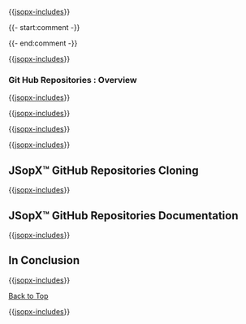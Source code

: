 ﻿{{[jsopx-includes](AllGlobal/Master/Includes/Sections/Technologies/GitHubRepositories/Header.md)}}

{{- start:comment -}}
<!-- START JSOPX NOVA DOCX HEADER
group: 'Technologies'
subGroup: 'Git Hub Repositories'
isDraft: true
isProductionReady: true
toc: true
END JSOPX NOVA DOCX HEADER -->
{{- end:comment -}}

{{[jsopx-includes](AllGlobal/Master/Includes/Common/Draft-Notice.md)}}


### Git Hub Repositories : Overview

{{[jsopx-includes](AllGlobal/Master/Includes/Sections/Technologies/GitHubRepositories/Overview.md)}}

{{[jsopx-includes](AllGlobal/Master/Includes/Common/Current-Phase.md)}}

{{[jsopx-includes](AllGlobal/Master/Includes/Sections/Technologies/GitHubRepositories/BodyContent.md)}}

{{[jsopx-includes](AllGlobal/Master/Includes/Common/Alerts-Current.md)}}


## JSopX™ GitHub Repositories Cloning

{{[jsopx-includes](AllGlobal/Master/Includes/Sections/Technologies/GitHubRepositories/JsopxGitHubRepositoriesCloning.md)}}


## JSopX™ GitHub Repositories Documentation

{{[jsopx-includes](AllGlobal/Master/Includes/Sections/Technologies/GitHubRepositories/JsopxGitHubRepositoriesDocumentation.md)}}

## In Conclusion

{{[jsopx-includes](AllGlobal/Master/Includes/Sections/Technologies/GitHubRepositories/InConclusion.md)}}

[Back to Top](#table-of-contents)

{{[jsopx-includes](AllGlobal/Master/Includes/Layout/Footer.md)}}